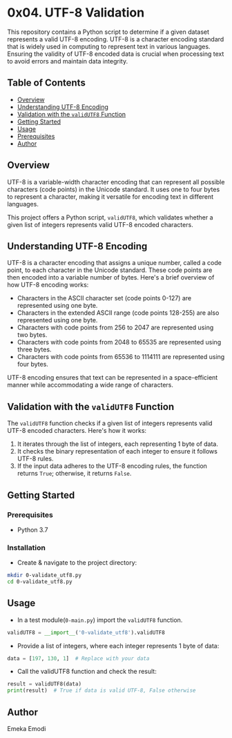 # 0x04. UTF-8 Validation

This repository contains a Python script to determine if a given dataset represents a valid UTF-8 encoding. UTF-8 is a character encoding standard that is widely used in computing to represent text in various languages. Ensuring the validity of UTF-8 encoded data is crucial when processing text to avoid errors and maintain data integrity.


## Table of Contents
- [Overview](#overview)
- [Understanding UTF-8 Encoding](#understanding-utf-8-encoding)
- [Validation with the `validUTF8` Function](#validation-with-the-validutf8-function)
- [Getting Started](#getting-started)
- [Usage](#usage)
- [Prerequisites](#prerequisites)
- [Author](#author)

## Overview

UTF-8 is a variable-width character encoding that can represent all possible characters (code points) in the Unicode standard. It uses one to four bytes to represent a character, making it versatile for encoding text in different languages.

This project offers a Python script, `validUTF8`, which validates whether a given list of integers represents valid UTF-8 encoded characters.

## Understanding UTF-8 Encoding

UTF-8 is a character encoding that assigns a unique number, called a code point, to each character in the Unicode standard. These code points are then encoded into a variable number of bytes. Here's a brief overview of how UTF-8 encoding works:

- Characters in the ASCII character set (code points 0-127) are represented using one byte.
- Characters in the extended ASCII range (code points 128-255) are also represented using one byte.
- Characters with code points from 256 to 2047 are represented using two bytes.
- Characters with code points from 2048 to 65535 are represented using three bytes.
- Characters with code points from 65536 to 1114111 are represented using four bytes.

UTF-8 encoding ensures that text can be represented in a space-efficient manner while accommodating a wide range of characters.

## Validation with the `validUTF8` Function

The `validUTF8` function checks if a given list of integers represents valid UTF-8 encoded characters. Here's how it works:

1. It iterates through the list of integers, each representing 1 byte of data.
2. It checks the binary representation of each integer to ensure it follows UTF-8 rules.
3. If the input data adheres to the UTF-8 encoding rules, the function returns `True`; otherwise, it returns `False`.

## Getting Started

### Prerequisites

- Python 3.7

### Installation

- Create & navigate to the project directory:

```bash
mkdir 0-validate_utf8.py
cd 0-validate_utf8.py
```

## Usage

- In a test module(`0-main.py`) import the `validUTF8` function.

```python
validUTF8 = __import__('0-validate_utf8').validUTF8
```

- Provide a list of integers, where each integer represents 1 byte of data:

```python
data = [197, 130, 1]  # Replace with your data
```

- Call the validUTF8 function and check the result:

```python
result = validUTF8(data)
print(result)  # True if data is valid UTF-8, False otherwise
```

## Author

Emeka Emodi

